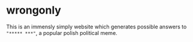 # wrongonly
This is an immensly simply website which generates possible answers to `"***** ***"`, a popular polish political meme.
